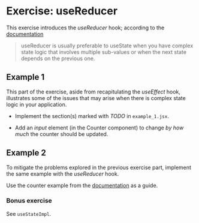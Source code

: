# Exercise: useReducer

This exercise introduces the _useReducer_ hook; according to the [documentation](https://reactjs.org/docs/hooks-reference.html#usereducer)

> useReducer is usually preferable to useState when you have complex state logic that involves multiple sub-values or when the next state depends on the previous one.

## Example 1

This part of the exercise, aside from recapitulating the _useEffect_ hook, illustrates some of the issues that may arise when there is complex state logic in your application.

* Implement the section(s) marked with _TODO_ in `example_1.jsx`.

* Add an _input_ element (in the Counter component) to change _by how much_ the counter should be updated.

## Example 2

To mitigate the problems explored in the previous exercise part, implement the same example with the _useReducer_ hook.

Use the counter example from the [documentation](https://reactjs.org/docs/hooks-reference.html#usereducer) as a guide.

### Bonus exercise

See `useStateImpl`.
